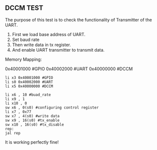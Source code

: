 ## DCCM TEST

The purpose of this test is to check the functionality of Transmitter of the UART. 

1) First we load base address of UART.
2) Set baud rate
3) Then write data in tx register.
4) And enable UART transmitter to transmit data.

Memory Mapping:

0x40001000 #GPIO
0x40002000 #UART
0x40000000 #DCCM

```
li x3 0x40001000 #GPIO
li s0 0x40002000 #UART
li x5 0x40000000 #DCCM

li x6 , 10 #buad_rate
li x9 , 1
li x10 , 0
sw x6 , 0(s0) #configuring control register
li x7 , 0x77
sw x7 , 4(s0) #write data
sw x9 , 16(s0) #tx_enable
sw x10 , 16(s0) #tx_disable
rep:
jal rep
```

It is working perfectly fine!
